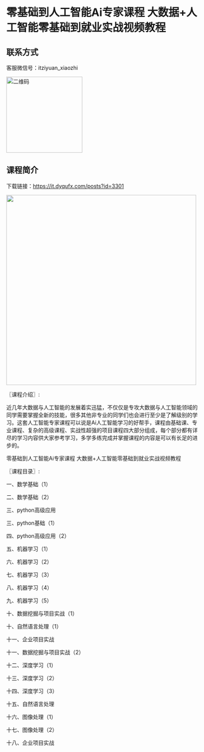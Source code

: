# 零基础到人工智能Ai专家课程 大数据+人工智能零基础到就业实战视频教程

## 联系方式

客服微信号：itziyuan_xiaozhi

<img src="https://ziyuanyun.oss-cn-guangzhou.aliyuncs.com/common/20240614073449/666b82192834a.jpg" width="200" height="200" alt="二维码">

## 课程简介

下载链接：https://it.dyqufx.com/posts?id=3301

<img src="https://ziyuanyun.oss-cn-guangzhou.aliyuncs.com/yun/20240515185117/664493a5d16d5.jpg" width="500" alt="">

  〖课程介绍〗:

 近几年大数据与人工智能的发展着实迅猛，不仅仅是专攻大数据与人工智能领域的同学需要掌握全新的技能，很多其他非专业的同学们也会进行至少是了解级别的学习。这套人工智能专家课程可以说是Ai人工智能学习的好帮手，课程由基础课、专业课程、复杂的高级课程、实战性超强的项目课程四大部分组成，每个部分都有详尽的学习内容供大家参考学习，多学多练完成并掌握课程的内容是可以有长足的进步的。

 零基础到人工智能Ai专家课程 大数据+人工智能零基础到就业实战视频教程



 〖课程目录〗:

 

 一、数学基础（1）

 二、数学基础（2）

 三、python高级应用

 三、python基础（1）

 四、python高级应用（2）

 五、机器学习（1）

 六、机器学习（2）

 七、机器学习（3）

 八、机器学习（4）

 九、机器学习（5）

 十、数据挖掘与项目实战（1）

 十、自然语言处理（1）

 十一、企业项目实战

 十一、数据挖掘与项目实战（2）

 十二、深度学习（1）

 十三、深度学习（2）

 十四、深度学习（3）

 十五、自然语言处理

 十六、图像处理（1）

 十七、图像处理（2）

 十八、企业项目实战 

  